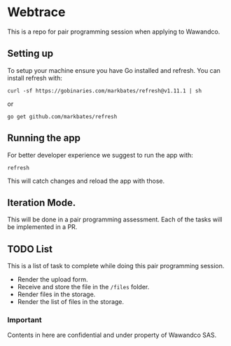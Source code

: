 # Webtrace

This is a repo for pair programming session when applying to Wawandco. 

## Setting up

To setup your machine ensure you have Go installed and refresh. You can install refresh with:

```
curl -sf https://gobinaries.com/markbates/refresh@v1.11.1 | sh
```

or 
```
go get github.com/markbates/refresh
```

## Running the app

For better developer experience we suggest to run the app with:

```
refresh
```

This will catch changes and reload the app with those.

## Iteration Mode.

This will be done in a pair programming assessment. Each of the tasks will be implemented in a PR.

## TODO List

This is a list of task to complete while doing this pair programming session.

- Render the upload form.
- Receive and store the file in the `/files` folder.
- Render files in the storage.
- Render the list of files in the storage.

### Important 
Contents in here are confidential and under property of Wawandco SAS.